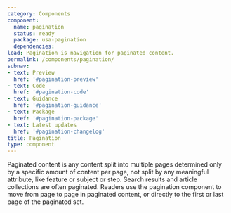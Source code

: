 ```yaml
---
category: Components
component:
  name: pagination
  status: ready
  package: usa-pagination
  dependencies:
lead: Pagination is navigation for paginated content.
permalink: /components/pagination/
subnav:
- text: Preview
  href: '#pagination-preview'
- text: Code
  href: '#pagination-code'
- text: Guidance
  href: '#pagination-guidance'
- text: Package
  href: '#pagination-package'
- text: Latest updates
  href: '#pagination-changelog'
title: Pagination
type: component
---
```

Paginated content is any content split into multiple pages determined only by a specific amount of content per page, not split by any meaningful attribute, like feature or subject or step. Search results and article collections are often paginated. Readers use the pagination component to move from page to page in paginated content, or directly to the first or last page of the paginated set.
